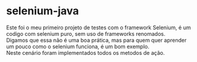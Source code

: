 # selenium-java

Este foi o meu primeiro projeto de testes com o framework Selenium, é um codigo com selenium puro, sem uso de frameworks renomados. <br/>
Digamos que essa não é uma boa prática, mas para quem quer aprender um pouco como o selenium funciona, é um bom exemplo. <br/>
Neste cenário foram implementados todos os metodos de ação.
